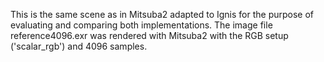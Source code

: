 This is the same scene as in Mitsuba2 adapted to Ignis for the purpose of evaluating and comparing both implementations. The image file reference4096.exr was rendered with Mitsuba2 with the RGB setup ('scalar_rgb') and 4096 samples.